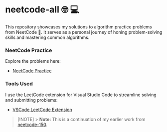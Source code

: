 # neetcode-all 🤓 💻

This repository showcases my solutions to algorithm practice problems from NeetCode 🚀. It serves as a personal journey of honing problem-solving skills and mastering common algorithms.

### NeetCode Practice

Explore the problems here:

- [NeetCode Practice](https://neetcode.io/practice)

### Tools Used

I use the LeetCode extension for Visual Studio Code to streamline solving and submitting problems:

- [VSCode LeetCode Extension](https://marketplace.visualstudio.com/items?itemName=LeetCode.vscode-leetcode)

> [!NOTE] > **Note:** This is a continuation of my earlier work from [neetcode-150](https://github.com/matheusaraujo/neetcode-150/).
